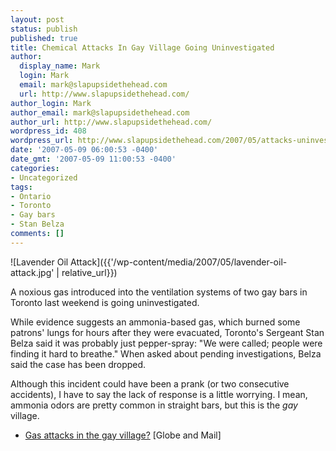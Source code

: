 ```yaml
---
layout: post
status: publish
published: true
title: Chemical Attacks In Gay Village Going Uninvestigated
author:
  display_name: Mark
  login: Mark
  email: mark@slapupsidethehead.com
  url: http://www.slapupsidethehead.com/
author_login: Mark
author_email: mark@slapupsidethehead.com
author_url: http://www.slapupsidethehead.com/
wordpress_id: 408
wordpress_url: http://www.slapupsidethehead.com/2007/05/attacks-uninvestigated/
date: '2007-05-09 06:00:53 -0400'
date_gmt: '2007-05-09 11:00:53 -0400'
categories:
- Uncategorized
tags:
- Ontario
- Toronto
- Gay bars
- Stan Belza
comments: []
---
```

![Lavender Oil Attack]({{'/wp-content/media/2007/05/lavender-oil-attack.jpg' | relative_url}})

A noxious gas introduced into the ventilation systems of two gay bars in Toronto last weekend is going uninvestigated.

While evidence suggests an ammonia-based gas, which burned some patrons' lungs for hours after they were evacuated, Toronto's Sergeant Stan Belza said it was probably just pepper-spray: "We were called; people were finding it hard to breathe." When asked about pending investigations, Belza said the case has been dropped.

Although this incident could have been a prank (or two consecutive accidents), I have to say the lack of response is a little worrying. I mean, ammonia odors are pretty common in straight bars, but this is the _gay_ village.

- [Gas attacks in the gay village?](http://www.theglobeandmail.com/servlet/story/LAC.20070505.PEPPER05/TPStory/TPEntertainment/Ontario/) [Globe and Mail]

